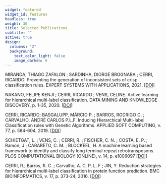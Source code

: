 ```yaml
---
widget: featured
widget_id: features
headless: true
weight: 30
title: Selected Publications
subtitle: ""
active: true
design:
  columns: "2"
  background:
    text_color_light: false
    image_darken: 0
---
```

MIRANDA, THIAGO ZAFALON ; SARDINHA, DIORGE BROGNARA ; CERRI, RICARDO. Preventing the generation of inconsistent sets of crisp classification rules. EXPERT SYSTEMS WITH APPLICATIONS, 2021. [](https://doi.org/10.1016/j.eswa.2020.113811)[](https://doi.org/10.1016/j.eswa.2020.113811)[[DOI](https://doi.org/10.1016/j.eswa.2020.113811)]

NAKANO, FELIPE KENJI ; CERRI, RICARDO ; VENS, CELINE. Active learning for hierarchical multi-label classification. DATA MINING AND KNOWLEDGE DISCOVERY, p. 1-35, 2020. [](http://dx.doi.org/10.1007/s10618-020-00704-w)[[DOI](http://dx.doi.org/10.1007/s10618-020-00704-w)]

CERRI, RICARDO; BASGALUPP, MÁRCIO P. ; BARROS, RODRIGO C. ; CARVALHO, ANDRÉ CARLOS P.L.F. Inducing Hierarchical Multi-label Classification rules with Genetic Algorithms. APPLIED SOFT COMPUTING, v. 77, p. 584-604, 2019. [](http://dx.doi.org/10.1016/j.asoc.2019.01.017)[[DOI](http://dx.doi.org/10.1016/j.asoc.2019.01.017)]

SCHIETGAT, L. ; VENS, C. ; CERRI, R. ; FISCHER, C. N. ; COSTA, E. P. ; Ramon, J ; CARARETO, C. M. ; BLOCKEEL, H. A machine learning based framework to identify and classify long terminal repeat retrotransposons. PLOS COMPUTATIONAL BIOLOGY (ONLINE), v. 14, p. e1006097 [](https://doi.org/10.1371/journal.pcbi.1006097)[[DOI](https://doi.org/10.1371/journal.pcbi.1006097)]

CERRI, R.; Barros, R. C. ; Carvalho, A. C. P. L. F ; JIN, Y. Reduction strategies for hierarchical multi-label classification in protein function prediction. BMC BIOINFORMATICS, v. 17, p. 373-24, 2016. [](http://dx.doi.org/10.1186/s12859-016-1232-1)[[DOI](http://dx.doi.org/10.1186/s12859-016-1232-1)]